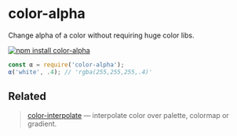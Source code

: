 # color-alpha

Change alpha of a color without requiring huge color libs.

[![npm install color-alpha](https://nodei.co/npm/color-alpha.png?mini=true)](https://npmjs.org/package/color-alpha/)

```js
const α = require('color-alpha');
α('white', .4); // 'rgba(255,255,255,.4)'
```

## Related

> [color-interpolate](https://github.com/dy/color-interpolate) — interpolate color over palette, colormap or gradient.

